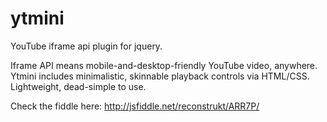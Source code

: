 ytmini
======

YouTube iframe api plugin for jquery. 

Iframe API means mobile-and-desktop-friendly YouTube video, anywhere. Ytmini includes minimalistic, skinnable playback controls via HTML/CSS.  Lightweight, dead-simple to use.

Check the fiddle here: http://jsfiddle.net/reconstrukt/ARR7P/

